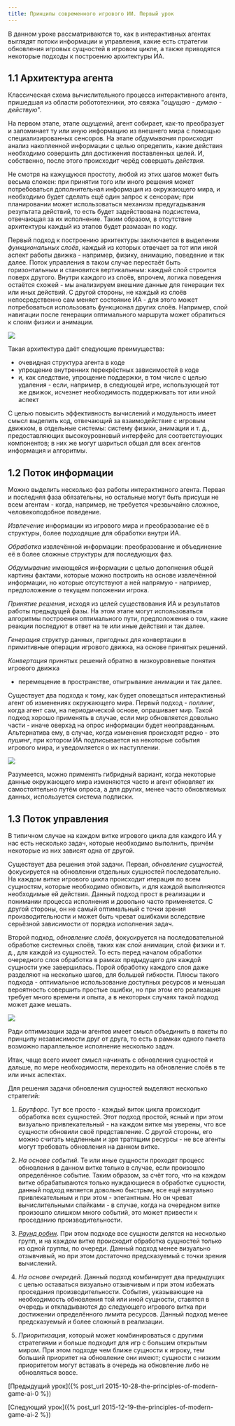 ```yaml
---
title: Принципы современного игрового ИИ. Первый урок
---
```


В данном уроке рассматриваются то,  как в интерактивных агентах выглядят потоки
информации и  управления, какие есть  стратегии обновления игровых  сущностей в
игровом цикле,  а также приводятся  некоторые подходы к  построению архитектуры
ИА.

## 1.1 Архитектура агента

Классическая схема вычислительного процесса интерактивного агента, пришедшая из
области робототехники, это связка "*ощущаю - думаю - действую*".

На  первом  этапе,  этапе  *ощущений*, агент  собирает,  как-то  преобразует  и
запоминает ту или иную информацию из внешнего мира с помощью специализированных
сенсоров.  На  этапе  *обдумывания* происходит  анализ  накопленной  информации
с  целью  определить,  какие   действия  необходимо  совершить  для  достижения
поставленных  целей.  И, собственно,  после  этого  происходит черёд  совершать
*действия*.

Не  смотря  на кажущуюся  простоту,  любой  из  этих  шагов может  быть  весьма
сложен: при принятии того или  иного решения может потребоваться дополнительная
информация  из окружающего  мира, и  необходимо будет  сделать ещё  один запрос
к  сенсорам;  при  планировании может  использоваться  механизм  предугадывания
результата действий, то  есть будет задействована подсистема,  отвечающая за их
исполнение.  Таким образом,  в отсутствие  архитектуры каждый  из этапов  будет
размазан по коду.

Первый подход к построению  архитектуры заключается в выделении *функциональных
слоёв*,  каждый из  которых отвечает  за тот  или иной  аспект работы  движка -
например, физику,  анимацию, поведение  и так далее.  Поток управления  в таком
случае  перестаёт быть  горизонтальным и  становится вертикальным:  каждый слой
строится поверх  другого. Внутри  каждого из  слоёв, впрочем,  логика поведения
остаётся схожей  - мы  анализируем внешние  данные для  генерации тех  или иных
действий.  С другой  стороны, не  каждый  из слоёв  непосредственно сам  меняет
состояние ИА  - для  этого может  потребоваться использовать  функционал других
слоёв.  Например, слой  навигации после  генерации оптимального  маршрута может
обратиться к слоям физики и анимации.

![](/images/the-principles-of-modern-game-ai/1/1-layers.jpg)

Такая архитектура даёт следующие преимущества:

- очевидная структура агента в коде
- упрощение внутренних перекрёстных зависимостей в коде
- и, как следствие,  упрощение поддержки, в том числе с  целью удаления - если,
например, в следующей игре, использующей  тот же движок, исчезнет необходимость
поддерживать тот или иной аспект

С целью  повысить эффективность вычислений  и модульность имеет  смысл выделить
код,  отвечающий за  взаимодействие  с игровым  движком,  в отдельные  системы:
систему физики, анимации и т. д., предоставляющих высокоуровневый интерфейс для
соответствующих компонентов;  в них  же могут шариться  общая для  всех агентов
информация и алгоритмы.

## 1.2 Поток информации

Можно выделить несколько  фаз работы интерактивного агента.  Первая и последняя
фаза обязательны,  но остальные  могут быть  присущи не  всем агентам  - когда,
например, не требуется чрезвычайно сложное, человекоподобное поведение.

*Извлечение* информации из игрового мира и преобразование её в структуры, более
подходящие для обработки внутри ИА.

*Обработка*  извлечённой информации:  преобразование и  объединение её  в более
сложные структуры для последующих фаз.

*Обдумывание* имеющейся  информации с  целью дополнения общей  картины фактами,
которые  можно   построить  на   основе  извлечённой  информации,   но  которые
отсутствуют  а  ней напрямую  -  например,  предположение о  текущем  положении
игрока.

*Принятие  решения*, исходя  из  целей существования  ИА  и результатов  работы
предыдущей  фазы.  На  этом  этапе могут  использоваться  алгоритмы  построения
оптимального пути, предположения  о том, какие реакции последуют в  ответ на те
или иные действия и так далее.

*Генерация* структур  данных, пригодных для конвертации  в примитивные операции
игрового движка, на основе принятых решений.

*Конвертация* принятых решений обратно в низкоуровневые понятия игрового движка
- перемещение в пространстве, отыгрывание анимации и так далее.

Существует два  подхода к  тому, как будет  оповещаться интерактивный  агент об
изменениях окружающего  мира. Первый  подход - *поллинг*,  когда агент  сам, на
периодической основе, опрашивает  мир. Такой подход хорошо  применять в случае,
если мир обновляется  довольно части - иначе оверхэд на  опрос информации будет
неоправданным. Альтернатива ему,  в случае, когда изменения  происходят редко -
это *пушинг*, при котором ИА  подписывается на некоторые события игрового мира,
и уведомляется о их наступлении.

![](/images/the-principles-of-modern-game-ai/1/2-polling.jpg)

Разумеется,  можно   применять  гибридный   вариант,  когда   некоторые  данные
окружающего мира  изменяются часто  и агент  обновляет их  самостоятельно путём
опроса,  а для  других, менее  часто обновляемых  данных, используется  система
подписки.

## 1.3 Поток управления

В типичном  случае на  каждом витке игрового  цикла для каждого  ИА у  нас есть
несколько задач, которые необходимо выполнить,  причём некоторые из них зависят
одна от другой.

Существует   два  решения   этой   задачи.   Первая,  *обновление   сущностей*,
фокусируется на обновлении отдельных сущностей последовательно. На каждом витке
игрового  цикла  происходит  итерация  по всем  сущностям,  которые  необходимо
обновить, и для каждой выполняются необходимые ей действия. Данный подход прост
в реализации  и понимании процесса  исполнения и довольно часто  применяется. С
другой  стороны, он  не  самый оптимальный  с  точки зрения  производительности
и  может  быть чреват  ошибками  вследствие  серьёзной зависимости  от  порядка
исполнения задач.

Второй подход,  *обновление слоёв*, фокусируется на  последовательной обработке
системных слоёв, таких  как слой анимации, слой  физики и т. д.,  для каждой из
сущностей. То есть  перед началом обработки очередного слоя  обработка в рамках
предыдущего для каждой  сущности уже завершилась. Порой  обработку каждого слоя
даже разделяют на несколько шагов, для большей гибкости. Плюсы такого подхода -
оптимальное использование  доступных ресурсов  и меньшая  вероятность совершить
простые ошибки, но при  этом его реализация требует много времени  и опыта, а в
некоторых случаях такой подход может даже мешать.

![](/images/the-principles-of-modern-game-ai/1/3-updating-layers.jpg)

Ради оптимизации  задачи агентов  имеет смысл объединить  в пакеты  по принципу
независимости  друг  от  друга,  то   есть  в  рамках  одного  пакета  возможно
параллельное исполнение несколько задач.

Итак, чаще всего имеет смысл начинать  с обновления сущностей и дальше, по мере
необходимости, переходить на обновление слоёв в те или иных аспектах.

Для решения задачи обновления сущностей выделяют несколько стратегий:

1. *Брутфорс*.  Тут все просто -  каждый виток цикла происходит  обработка всех
сущностей. Этот подход простой, ясный и при этом визуально привлекательный - на
каждом витке мы уверены, что все сущности обновили своё представление. С другой
стороны, его  можно считать медленным  и зря тратящим  ресурсы - не  все агенты
могут требовать обновления на данном витке.

2. *На  основе событий*.   Те или  иные сущности  проходят процесс  обновления в
данном  витке  только в  случае,  если  произошло определённое  событие.   Таким
образом, за счёт  того, что на каждом витке обрабатываются  только нуждающиеся в
обработке сущности, данный  подход является довольно быстрым,  все ещё визуально
привлекательным и при этом - элегантным. Но он чреват вычислительными спайками -
в случае,  когда на очередном витке  произошло слишком много событий,  это может
привести к проседанию производительности.

3.  [*Раунд робин*][round-robin].  При  этом подходе  все  сущности делятся  на
несколько групп,  и на  каждом витке происходит  обработка сущностей  только из
одной группы, по очереди. Данный подход менее визуально отзывчивый, но при этом
достаточно предсказуемый с точки зрения вычислений.

4.  *На   основе  очередей*.  Данный   подход  комбинирует  два   предыдущих  с
целью  оставаться   визуально  отзывчивым   и  при  этом   избежать  проседания
производительности. События,  указывающие на  необходимость обновления  той или
иной сущности, ставятся в очередь  и откладываются до следующего игрового витка
при достижении определённого лимита ресурсов. Данный подход менее предсказуемый
и более сложный в реализации.

5.  *Приоритизация*,  который может  комбинироваться  с  другими стратегиями  и
больше подходит  для игр с большим  открытым миром. При этом  подходе чем ближе
сущности к  игроку, тем больший приоритет  на обновление они имеют;  сущности с
низким приоритетом могут  вставать в очередь на обновление  либо не обновляться
вовсе.

[Предыдущий урок]({% post_url 2015-10-28-the-principles-of-modern-game-ai-0 %})

[Следующий урок]({% post_url 2015-12-19-the-principles-of-modern-game-ai-2 %})


[round-robin]: https://ru.wikipedia.org/wiki/Round-robin_(алгоритм)
